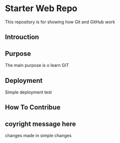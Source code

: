 # Starter Web Repo

This repository is for showing how Git and GitHub work

## Introuction

## Purpose
The main purpose is o learn GIT

## Deployment
Simple deployment test

## How To Contribue

## coyright message here
changes made in simple changes

